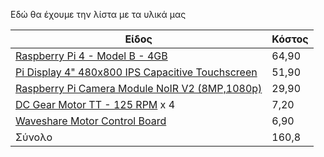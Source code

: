 Εδώ θα έχουμε την λίστα με τα υλικά μας

|Είδος  |Κόστος|
|--|--|
|[Raspberry Pi 4 - Model B - 4GB](https://grobotronics.com/raspberry-pi-4-model-b-4gb.html)  |64,90|
|[Pi Display 4" 480x800 IPS Capacitive Touchscreen](https://grobotronics.com/pi-display-4-480x800-ips-capacitive-touchscreen.html)|51,90|
|[Raspberry Pi Camera Module NoIR V2 (8MP,1080p)](https://grobotronics.com/raspberry-pi-camera-module-noir-v2-8mp-1080p.html)|29,90|
|[DC Gear Motor TT - 125 RPM](https://grobotronics.com/dc-gear-motor.html) x 4|7,20|
|[Waveshare Motor Control Board](https://grobotronics.com/waveshare-motor-control-board.html)|6,90|
|Σύνολο|160,8|
